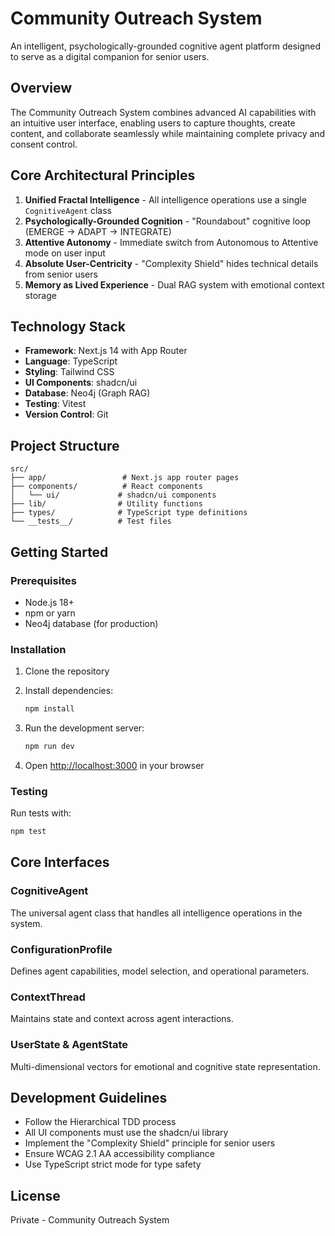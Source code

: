 # Community Outreach System

An intelligent, psychologically-grounded cognitive agent platform designed to serve as a digital companion for senior users.

## Overview

The Community Outreach System combines advanced AI capabilities with an intuitive user interface, enabling users to capture thoughts, create content, and collaborate seamlessly while maintaining complete privacy and consent control.

## Core Architectural Principles

1. **Unified Fractal Intelligence** - All intelligence operations use a single `CognitiveAgent` class
2. **Psychologically-Grounded Cognition** - "Roundabout" cognitive loop (EMERGE → ADAPT → INTEGRATE)
3. **Attentive Autonomy** - Immediate switch from Autonomous to Attentive mode on user input
4. **Absolute User-Centricity** - "Complexity Shield" hides technical details from senior users
5. **Memory as Lived Experience** - Dual RAG system with emotional context storage

## Technology Stack

- **Framework**: Next.js 14 with App Router
- **Language**: TypeScript
- **Styling**: Tailwind CSS
- **UI Components**: shadcn/ui
- **Database**: Neo4j (Graph RAG)
- **Testing**: Vitest
- **Version Control**: Git

## Project Structure

```
src/
├── app/                 # Next.js app router pages
├── components/          # React components
│   └── ui/             # shadcn/ui components
├── lib/                # Utility functions
├── types/              # TypeScript type definitions
└── __tests__/          # Test files
```

## Getting Started

### Prerequisites

- Node.js 18+ 
- npm or yarn
- Neo4j database (for production)

### Installation

1. Clone the repository
2. Install dependencies:
   ```bash
   npm install
   ```

3. Run the development server:
   ```bash
   npm run dev
   ```

4. Open [http://localhost:3000](http://localhost:3000) in your browser

### Testing

Run tests with:
```bash
npm test
```

## Core Interfaces

### CognitiveAgent
The universal agent class that handles all intelligence operations in the system.

### ConfigurationProfile
Defines agent capabilities, model selection, and operational parameters.

### ContextThread
Maintains state and context across agent interactions.

### UserState & AgentState
Multi-dimensional vectors for emotional and cognitive state representation.

## Development Guidelines

- Follow the Hierarchical TDD process
- All UI components must use the shadcn/ui library
- Implement the "Complexity Shield" principle for senior users
- Ensure WCAG 2.1 AA accessibility compliance
- Use TypeScript strict mode for type safety

## License

Private - Community Outreach System